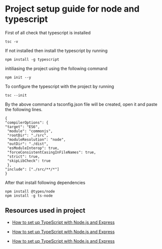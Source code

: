 # Project setup guide for node and typescript

First of all check that typescript is installed

```
tsc -v

```
If not installed then install the typescript by running

```
npm install -g typescript

```

initiliasing the project using the following command

```
npm init --y

```
To configure the typescript with the project by running

```
tsc --init

```
By the above command a tsconfig.json file will be created, open it and paste the following lines.
```
{
"compilerOptions": {
"target": "ES6",  
 "module": "commonjs",  
 "rootDir": "./src",  
 "moduleResolution": "node",  
 "outDir": "./dist",  
 "esModuleInterop": true,  
 "forceConsistentCasingInFileNames": true,  
 "strict": true,  
 "skipLibCheck": true  
 },
"include": ["./src/**/*"]
}
```

After that install following dependencies

```
npm install @types/node
npm install -g ts-node

```

## Resources used in project
* [How to set up TypeScript with Node.js and Express](https://blog.logrocket.com/how-to-set-up-node-typescript-express/)

- [How to set up TypeScript with Node.js and Express](https://blog.logrocket.com/how-to-set-up-node-typescript-express/)

- [How to set up TypeScript with Node.js and Express](https://blog.logrocket.com/how-to-set-up-node-typescript-express/)

